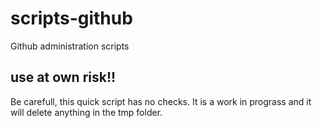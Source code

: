 # scripts-github
Github administration scripts

## use at own risk!! ##
Be carefull, this quick script has no checks. It is a work in prograss and it will delete anything in the tmp folder.

